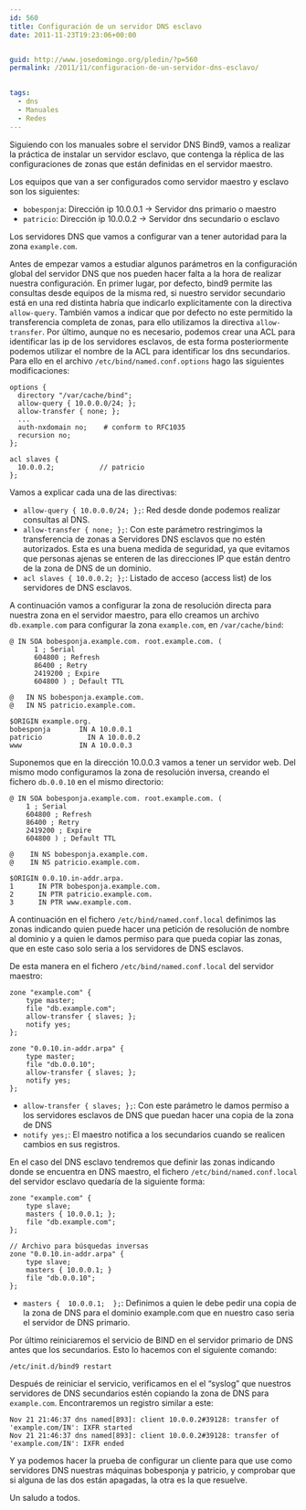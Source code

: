 ```yaml
---
id: 560
title: Configuración de un servidor DNS esclavo
date: 2011-11-23T19:23:06+00:00


guid: http://www.josedomingo.org/pledin/?p=560
permalink: /2011/11/configuracion-de-un-servidor-dns-esclavo/

  
tags:
  - dns
  - Manuales
  - Redes
---
```

Siguiendo con los manuales sobre el servidor DNS Bind9, vamos a realizar la práctica de instalar un servidor esclavo, que contenga la réplica de las configuraciones de zonas que están definidas en el servidor maestro.

Los equipos que van a ser configurados como servidor maestro y esclavo son los siguientes:

* `bobesponja`: Dirección ip 10.0.0.1 -> Servidor dns primario o maestro
* `patricio`: Dirección ip 10.0.0.2 -> Servidor dns secundario o esclavo

Los servidores DNS que vamos a configurar van a tener autoridad para la zona `example.com`.

Antes de empezar vamos a estudiar algunos parámetros en la configuración global del servidor DNS que nos pueden hacer falta a la hora de realizar nuestra configuración. En primer lugar, por defecto, bind9 permite las consultas desde equipos de la misma red, si nuestro servidor secundario está en una red distinta habría que indicarlo explícitamente con la directiva `allow-query`. También vamos a indicar que por defecto no este permitido la transferencia completa de zonas, para ello utilizamos la directiva `allow-transfer`. Por último, aunque no es necesario, podemos crear una ACL para identificar las ip de los servidores esclavos, de esta forma posteriormente podemos utilizar el nombre de la ACL para identificar los dns secundarios. Para ello en el archivo `/etc/bind/named.conf.options` hago las siguientes modificaciones:

    options {
      directory "/var/cache/bind";
      allow-query { 10.0.0.0/24; };
      allow-transfer { none; };
      ...
      auth-nxdomain no;    # conform to RFC1035
      recursion no;
    };

    acl slaves {
      10.0.0.2;           // patricio
    };

Vamos a explicar cada una de las directivas:

* `allow-query { 10.0.0.0/24; };`: Red desde donde podemos realizar consultas al DNS.
* `allow-transfer { none; };`: Con este parámetro restringimos la transferencia de zonas a Servidores DNS esclavos que no estén autorizados. Esta es una buena medida de seguridad, ya que evitamos que personas ajenas se enteren de las direcciones IP que están dentro de la zona de DNS de un dominio.
* `acl slaves { 10.0.0.2; };`: Listado de acceso (access list) de los servidores de DNS esclavos.

A continuación vamos a configurar la zona de resolución directa para nuestra zona en el servidor maestro, para ello creamos un archivo `db.example.com` para configurar la zona `example.com`, en `/var/cache/bind`:

    @ IN SOA bobesponja.example.com. root.example.com. (
          1 ; Serial
          604800 ; Refresh
          86400 ; Retry
          2419200 ; Expire
          604800 ) ; Default TTL

    @   IN NS bobesponja.example.com.
    @   IN NS patricio.example.com.

    $ORIGIN example.org.
    bobesponja       IN A 10.0.0.1
    patricio	       IN A 10.0.0.2
    www              IN A 10.0.0.3

Suponemos que en la dirección 10.0.0.3 vamos a tener un servidor web. Del mismo modo configuramos la zona de resolución inversa, creando el fichero `db.0.0.10` en el mismo directorio:

    @ IN SOA bobesponja.example.com. root.example.com. (
        1 ; Serial
        604800 ; Refresh
        86400 ; Retry
        2419200 ; Expire
        604800 ) ; Default TTL

    @    IN NS bobesponja.example.com.
    @    IN NS patricio.example.com.

    $ORIGIN 0.0.10.in-addr.arpa.
    1      IN PTR bobesponja.example.com.
    2      IN PTR patricio.example.com.
    3      IN PTR www.example.com.


A continuación en el fichero `/etc/bind/named.conf.local` definimos las zonas indicando quien puede hacer una petición de resolución de nombre al dominio y a quien le damos permiso para que pueda copiar las zonas, que en este caso solo seria a los servidores de DNS esclavos.

De esta manera en el fichero `/etc/bind/named.conf.local` del servidor maestro:

    zone "example.com" {
        type master;
        file "db.example.com";
        allow-transfer { slaves; };
        notify yes;
    };

    zone "0.0.10.in-addr.arpa" {
        type master;
        file "db.0.0.10";
        allow-transfer { slaves; };
        notify yes;
    };

* `allow-transfer { slaves; };`: Con este parámetro le damos permiso a los servidores esclavos de DNS que puedan hacer una copia de la zona de DNS
* `notify yes;`: El maestro notifica a los secundarios cuando se realicen cambios en sus registros.

En el caso del DNS esclavo tendremos que definir las zonas indicando donde se encuentra en DNS maestro, el fichero `/etc/bind/named.conf.local` del servidor esclavo quedaría de la siguiente forma:

    zone "example.com" {
        type slave;
        masters { 10.0.0.1; };
        file "db.example.com";
    };

    // Archivo para búsquedas inversas
    zone "0.0.10.in-addr.arpa" {
        type slave;
        masters { 10.0.0.1; }
        file "db.0.0.10";
    };

* `masters {  10.0.0.1;  };`: Definimos a quien le debe pedir una copia de la zona de DNS para el dominio example.com que en nuestro caso seria el servidor de DNS primario.

Por último reiniciaremos el servicio de BIND en el servidor primario de DNS antes que los secundarios. Esto lo hacemos con el siguiente comando:

    /etc/init.d/bind9 restart

Después de reiniciar el servicio, verificamos en el el “syslog” que nuestros servidores de DNS secundarios estén copiando la zona de DNS para `example.com`. Encontraremos un registro similar a este:


    Nov 21 21:46:37 dns named[893]: client 10.0.0.2#39128: transfer of 'example.com/IN': IXFR started
    Nov 21 21:46:37 dns named[893]: client 10.0.0.2#39128: transfer of 'example.com/IN': IXFR ended


Y ya podemos hacer la prueba de configurar un cliente para que use como servidores DNS nuestras máquinas bobesponja y patricio, y comprobar que si alguna de las dos están apagadas, la otra es la que resuelve.


Un saludo a todos.

<!-- AddThis Advanced Settings generic via filter on the_content -->

<!-- AddThis Share Buttons generic via filter on the_content -->